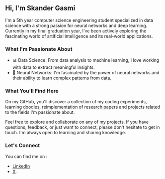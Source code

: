 ## Hi, I'm Skander Gasmi

I'm a 5th year computer science engineering student specialized in data science with a strong passion for neural networks and deep learning. Currently in my final graduation year, I've been actively exploring the fascinating world of artificial intelligence and its real-world applications.

### What I'm Passionate About

- 📊 Data Science: From data analysis to machine learning, I love working with data to extract meaningful insights.
- 🧠 Neural Networks: I'm fascinated by the power of neural networks and their ability to learn complex patterns from data.

### What You'll Find Here

On my GitHub, you'll discover a collection of my coding experiments, learning doodles, reimplementation of research papers and projects related to the fields I'm passionate about.

Feel free to explore and collaborate on any of my projects. If you have questions, feedback, or just want to connect, please don't hesitate to get in touch. I'm always open to learning and sharing knowledge.

### Let's Connect

You can find me on :
- [LinkedIn](https://www.linkedin.com/in/skanderggasmi/)
- [X](https://x.com/GasmiSander). 
